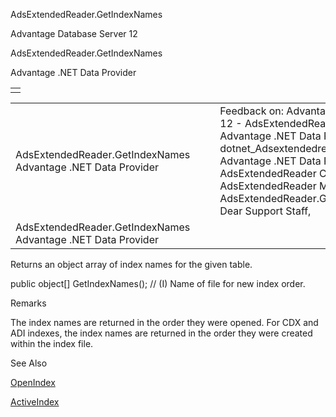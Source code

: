 AdsExtendedReader.GetIndexNames




Advantage Database Server 12  

AdsExtendedReader.GetIndexNames

Advantage .NET Data Provider

|  |
| --- |
|  |

|  |  |  |  |  |
| --- | --- | --- | --- | --- |
| AdsExtendedReader.GetIndexNames  Advantage .NET Data Provider |  |  | Feedback on: Advantage Database Server 12 - AdsExtendedReader.GetIndexNames Advantage .NET Data Provider dotnet\_Adsextendedreader\_getindexnames Advantage .NET Data Provider > AdsExtendedReader Class > AdsExtendedReader Methods > AdsExtendedReader.GetIndexNames / Dear Support Staff, |  |
| AdsExtendedReader.GetIndexNames  Advantage .NET Data Provider |  |  |  |  |

Returns an object array of index names for the given table.

public object[] GetIndexNames(); // (I) Name of file for new index order.

Remarks

The index names are returned in the order they were opened. For CDX and ADI indexes, the index names are returned in the order they were created within the index file.

See Also

[OpenIndex](dotnet_adsextendedreader_openindex.htm)

[ActiveIndex](dotnet_adsextendedreader_activeindex.htm)